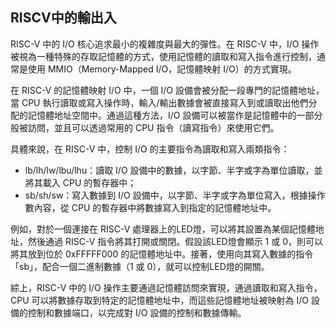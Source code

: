 ## RISCV中的輸出入

RISC-V 中的 I/O 核心追求最小的複雜度與最大的彈性。在 RISC-V 中，I/O 操作被視為一種特殊的存取記憶體的方式，使用記憶體的讀取和寫入指令進行控制，通常是使用 MMIO（Memory-Mapped I/O，記憶體映射 I/O）的方式實現。

在 RISC-V 的記憶體映射 I/O 中，一個 I/O 設備會被分配一段專門的記憶體地址，當 CPU 執行讀取或寫入操作時，輸入/輸出數據會被直接寫入到或讀取出他們分配的記憶體地址空間中。通過這種方法，I/O 設備可以被當作是記憶體中的一部分般被訪問，並且可以透過常用的 CPU 指令（讀寫指令）來使用它們。

具體來說，在 RISC-V 中，控制 I/O 的主要指令為讀取和寫入兩類指令：

- lb/lh/lw/lbu/lhu：讀取 I/O 設備中的數據，以字節、半字或字為單位讀取，並將其載入 CPU 的暫存器中；
- sb/sh/sw：寫入數據到 I/O 設備中，以字節、半字或字為單位寫入，根據操作數內容，從 CPU 的暫存器中將數據寫入到指定的記憶體地址中。

例如，對於一個連接在 RISC-V 處理器上的LED燈，可以將其設置為某個記憶體地址，然後通過 RISC-V 指令將其打開或關閉。假設該LED燈會顯示 1 或 0，則可以將其放到位於 0xFFFFF000 的記憶體地址中。接著，使用向其寫入數據的指令「sb」，配合一個二進制數據（1 或 0），就可以控制LED燈的開關。

綜上，RISC-V 中的 I/O 操作主要通過記憶體訪問來實現，通過讀取和寫入指令，CPU 可以將數據存取到特定的記憶體地址中，而這些記憶體地址被映射為 I/O 設備的控制和數據端口，以完成對 I/O 設備的控制和數據傳輸。